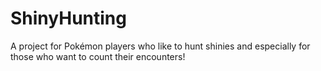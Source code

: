 # ShinyHunting
A project for Pokémon players who like to hunt shinies and especially for those who want to count their encounters!
